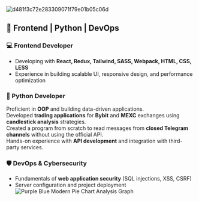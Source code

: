 ![d481f3c72e283309071f79e01b05c06d](https://github.com/user-attachments/assets/df1661bd-40c6-4535-9846-17607f47839b)
## 🚀 Frontend | Python | DevOps  

### 💻 Frontend Developer
- Developing with **React, Redux, Tailwind, SASS, Webpack, HTML, CSS, LESS**  
- Experience in building scalable UI, responsive design, and performance optimization  

### 🐍 Python Developer  
Proficient in **OOP** and building data-driven applications.  
Developed **trading applications** for **Bybit** and **MEXC** exchanges using **candlestick analysis** strategies.  
Created a program from scratch to read messages from **closed Telegram channels** without using the official API.  
Hands-on experience with **API development** and integration with third-party services.  

### 🛡️ DevOps & Cybersecurity  
- Fundamentals of **web application security** (SQL injections, XSS, CSRF)  
- Server configuration and project deployment  
![Purple Blue Modern Pie Chart Analysis Graph](https://github.com/user-attachments/assets/b0f58ac6-bc52-49a2-8288-7be7f591eabc)
